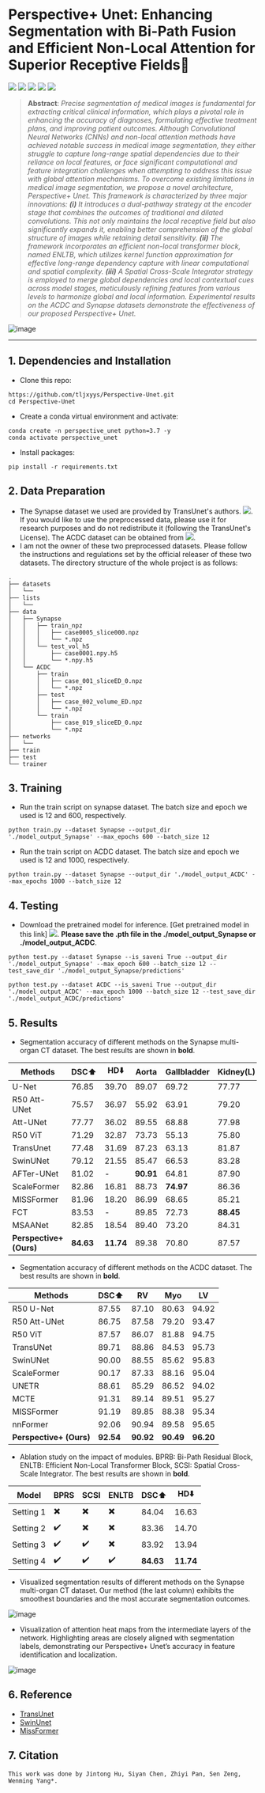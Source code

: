 # Perspective+ Unet: Enhancing Segmentation with Bi-Path Fusion and Efficient Non-Local Attention for Superior Receptive Fields🚀

[![](https://img.shields.io/badge/Project-Page-green.svg)](https://github.com/tljxyys/Perspective-Unet) [![](https://img.shields.io/badge/Paper-ArXiv-red.svg)](https://github.com/tljxyys/Perspective-Unet) [![](https://img.shields.io/badge/Pretrained-🏁Replicate-blue.svg)](https://drive.google.com/drive/folders/1IYZjQWIdCBWFT8fZFC_NQ-sACQH-CNOE?usp=sharing) [![](https://img.shields.io/badge/Dataset-🔰Synapse-blue.svg)](https://drive.google.com/drive/folders/1ACJEoTp-uqfFJ73qS3eUObQh52nGuzCd) [![](https://img.shields.io/badge/Dataset-🔰ACDC-blue.svg)](https://www.creatis.insa-lyon.fr/Challenge/acdc/)

>**Abstract**: _Precise segmentation of medical images is fundamental for extracting critical clinical information, which plays a pivotal role
in enhancing the accuracy of diagnoses, formulating effective treatment plans, and improving patient outcomes. Although Convolutional Neural
Networks (CNNs) and non-local attention methods have achieved notable success in medical image segmentation, they either struggle to capture
long-range spatial dependencies due to their reliance on local features, or face significant computational and feature integration challenges
when attempting to address this issue with global attention mechanisms. To overcome existing limitations in medical image segmentation, we propose
a novel architecture, Perspective+ Unet. This framework is characterized by three major innovations: **(i)** It introduces a dual-pathway strategy
at the encoder stage that combines the outcomes of traditional and dilated convolutions. This not only maintains the local receptive field but
also significantly expands it, enabling better comprehension of the global structure of images while retaining detail sensitivity. **(ii)** The framework
incorporates an efficient non-local transformer block, named ENLTB, which utilizes kernel function approximation for effective long-range dependency
capture with linear computational and spatial complexity. **(iii)** A Spatial Cross-Scale Integrator strategy is employed to merge global dependencies
and local contextual cues across model stages, meticulously refining features from various levels to harmonize global and local information.
Experimental results on the ACDC and Synapse datasets demonstrate the effectiveness of our proposed Perspective+ Unet._
>
![image](https://github.com/tljxyys/Perspective-Unet/blob/main/fig/model_architecture.png)
***
## 1. Dependencies and Installation
* Clone this repo:
```
https://github.com/tljxyys/Perspective-Unet.git
cd Perspective-Unet
```
* Create a conda virtual environment and activate:
```
conda create -n perspective_unet python=3.7 -y
conda activate perspective_unet
```
* Install packages:
```
pip install -r requirements.txt
```

## 2. Data Preparation
- The Synapse dataset we used are provided by TransUnet's authors. [![](https://img.shields.io/badge/Dataset-🚀Synapse-blue.svg)](https://drive.google.com/drive/folders/1ACJEoTp-uqfFJ73qS3eUObQh52nGuzCd). If you would like to use the preprocessed data, please use it for research purposes and do not redistribute it (following the TransUnet's License). The ACDC dataset can be obtained from [![](https://img.shields.io/badge/Dataset-🚀ACDC-blue.svg)](https://www.creatis.insa-lyon.fr/Challenge/acdc/).
- I am not the owner of these two preprocessed datasets. Please follow the instructions and regulations set by the official releaser of these two datasets. The directory structure of the whole project is as follows:
```
.
├── datasets
│   └──
├── lists
│   └── 
├── data
│   ├── Synapse
│   │   ├── train_npz
│   │   │   ├── case0005_slice000.npz
│   │   │   └── *.npz
│   │   └── test_vol_h5
│   │       ├── case0001.npy.h5
│   │       └── *.npy.h5
│   └── ACDC
│       ├── train
│       │   ├── case_001_sliceED_0.npz
│       │   └── *.npz
│       ├── test
│       │   ├── case_002_volume_ED.npz
│       │   └── *.npz
│       └── train
│           ├── case_019_sliceED_0.npz
│           └── *.npz
├── networks
│   └── 
├── train
├── test
└── trainer
```

## 3. Training
- Run the train script on synapse dataset. The batch size and epoch we used is 12 and 600, respectively.
```
python train.py --dataset Synapse --output_dir './model_output_Synapse' --max_epochs 600 --batch_size 12
```
- Run the train script on ACDC dataset. The batch size and epoch we used is 12 and 1000, respectively.
```
python train.py --dataset Synapse --output_dir './model_output_ACDC' --max_epochs 1000 --batch_size 12
```

## 4. Testing
- Download the pretrained model for inference. [Get pretrained model in this link] [![](https://img.shields.io/badge/Pretrained-🚀Replicate-blue.svg)](https://drive.google.com/drive/folders/1IYZjQWIdCBWFT8fZFC_NQ-sACQH-CNOE?usp=sharing). **Please save the .pth file in the ./model_output_Synapse or ./model_output_ACDC**.
```
python test.py --dataset Synapse --is_saveni True --output_dir './model_output_Synapse' --max_epoch 600 --batch_size 12 --test_save_dir './model_output_Synapse/predictions'
```
```
python test.py --dataset ACDC --is_saveni True --output_dir './model_output_ACDC' --max_epoch 1000 --batch_size 12 --test_save_dir './model_output_ACDC/predictions'
```

## 5. Results
- Segmentation accuracy of different methods on the Synapse multi-organ CT
dataset. The best results are shown in **bold**.

| Methods | DSC⬆️ | HD⬇️ | Aorta | Gallbladder | Kidney(L) | Kidney(R) | Liver | Pancreas | Spleen | Stomach |
| --- | --- | --- | --- | --- | --- | --- | --- | --- | --- | --- |
| U-Net | 76.85 | 39.70 | 89.07 | 69.72 | 77.77 | 68.60 | 93.43 | 53.98 | 86.67 | 75.58 |
| R50 Att-UNet | 75.57 | 36.97 | 55.92 | 63.91 | 79.20 | 72.71 | 93.56 | 49.37 | 87.19 | 74.95 |
| Att-UNet | 77.77 | 36.02 | 89.55 | 68.88 | 77.98 | 71.11 | 93.57 | 58.04 | 87.30 | 75.75 |
| R50 ViT | 71.29 | 32.87 | 73.73 | 55.13 | 75.80 | 72.20 | 91.51 | 45.99 | 81.99 | 73.95 |
| TransUnet | 77.48 | 31.69 | 87.23 | 63.13 | 81.87 | 77.02 | 94.08 | 55.86 | 85.08 | 75.62 |
| SwinUNet | 79.12 | 21.55 | 85.47 | 66.53 | 83.28 | 79.61 | 94.29 | 56.58 | 90.66 | 76.60 |
| AFTer-UNet | 81.02 | - | __90.91__ | 64.81 | 87.90 | 85.30 | 92.20 | 63.54 | 90.99 | 72.48 | 
| ScaleFormer | 82.86 | 16.81 | 88.73 | __74.97__ | 86.36 | 83.31 | 95.12 | 64.85 | 89.40 | 80.14 |
| MISSFormer | 81.96 | 18.20 | 86.99 | 68.65 | 85.21 | 82.00 | 94.41 | 65.67 | 91.92 | 80.81 |
| FCT | 83.53 | - | 89.85 | 72.73 | __88.45__ | __86.60__ | __95.62__ | 66.25 | 89.77 | 79.42 |
| MSAANet | 82.85 | 18.54 | 89.40 | 73.20 | 84.31 | 78.53 | 95.10 | 68.85 | 91.60 | 81.78 |
| __Perspective+ (Ours)__ | __84.63__ | __11.74__ | 89.38 | 70.80 | 87.57 | 85.78 | 95.30 | __70.71__ | __94.41__ | __83.06__ |

- Segmentation accuracy of different methods on the ACDC dataset. The best
results are shown in **bold**.

| Methods | DSC⬆️ | RV | Myo | LV |
| --- | --- | --- | --- | --- |
| R50 U-Net | 87.55 | 87.10 | 80.63 | 94.92 |
| R50 Att-UNet | 86.75 | 87.58 | 79.20 | 93.47 |
| R50 ViT | 87.57 | 86.07 | 81.88 | 94.75 |
| TransUNet | 89.71 | 88.86 | 84.53 | 95.73 |
| SwinUNet | 90.00 | 88.55 | 85.62 | 95.83 |
| ScaleFormer | 90.17 | 87.33 | 88.16 | 95.04 |
| UNETR | 88.61 | 85.29 | 86.52 | 94.02 |
| MCTE | 91.31 | 89.14 | 89.51 | 95.27 |
| MISSFormer | 91.19 | 89.85 | 88.38 | 95.34 |
| nnFormer | 92.06 | 90.94 | 89.58 | 95.65 |
| **Perspective+ (Ours)** | **92.54** | **90.92** | **90.49** | **96.20** |

- Ablation study on the impact of modules. BPRB: Bi-Path Residual Block, ENLTB: Efficient Non-Local Transformer Block, SCSI: Spatial Cross-Scale Integrator. The best results are shown in **bold**.
  
| Model | BPRS | SCSI | ENLTB | DSC⬆️ | HD⬇️ |
| --- | --- | --- | --- | --- | --- |
| Setting 1 | ✖️ | ✖️ | ✖️ | 84.04 | 16.63 |
| Setting 2 | ✔️ | ✖️ | ✖️ | 83.36 | 14.70 |
| Setting 3 | ✔️ | ✔️ | ✖️ | 83.92 | 13.94 |
| Setting 4 | ✔️ | ✔️ | ✔️ | **84.63** | **11.74** | 


- Visualized segmentation results of different methods on the Synapse multi-organ CT dataset. Our method (the last column) exhibits the smoothest boundaries
and the most accurate segmentation outcomes.

![image](https://github.com/tljxyys/Perspective-Unet/blob/main/fig/visual_results.png)

- Visualization of attention heat maps from the intermediate layers of the network. Highlighting areas are closely aligned with segmentation labels, demonstrating
our Perspective+ Unet’s accuracy in feature identification and localization.

![image](https://github.com/tljxyys/Perspective-Unet/blob/main/fig/intermediate.png)

## 6. Reference
- [TransUnet](https://github.com/Beckschen/TransUNet)
- [SwinUnet](https://github.com/microsoft/Swin-Transformer)
- [MissFormer](https://github.com/ZhifangDeng/MISSFormer)

## 7. Citation
```
This work was done by Jintong Hu, Siyan Chen, Zhiyi Pan, Sen Zeng, Wenming Yang*.
```


